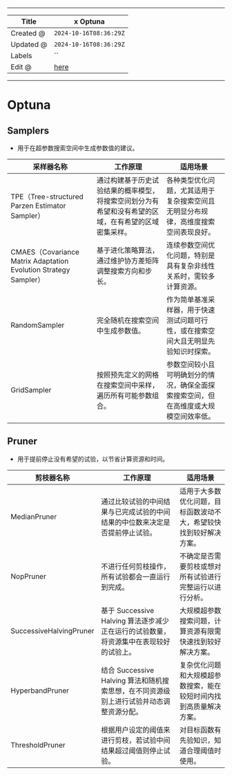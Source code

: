 -----

| Title     | x Optuna                                              |
| --------- | ----------------------------------------------------- |
| Created @ | `2024-10-16T08:36:29Z`                                |
| Updated @ | `2024-10-16T08:36:29Z`                                |
| Labels    | \`\`                                                  |
| Edit @    | [here](https://github.com/junxnone/aiwiki/issues/486) |

-----

# Optuna

## Samplers

  - 用于在超参数搜索空间中生成参数值的建议。

| 采样器名称                                                          | 工作原理                                               | 适用场景                                       |
| -------------------------------------------------------------- | -------------------------------------------------- | ------------------------------------------ |
| TPE（Tree-structured Parzen Estimator Sampler）                  | 通过构建基于历史试验结果的概率模型，将搜索空间划分为有希望和没有希望的区域，在有希望的区域密集采样。 | 各种类型优化问题，尤其适用于复杂搜索空间且无明显分布规律，高维度搜索空间表现良好。  |
| CMAES（Covariance Matrix Adaptation Evolution Strategy Sampler） | 基于进化策略算法，通过维护协方差矩阵调整搜索方向和步长。                       | 连续参数空间优化问题，特别是具有复杂非线性关系时，需较多计算资源。          |
| RandomSampler                                                  | 完全随机在搜索空间中生成参数值。                                   | 作为简单基准采样器，用于快速测试问题可行性，或在搜索空间大且无明显先验知识时探索。  |
| GridSampler                                                    | 按照预先定义的网格在搜索空间中采样，遍历所有可能参数组合。                      | 参数空间较小且可明确划分的情况，确保全面探索搜索空间，但在高维度或大规模空间效率低。 |

## Pruner

  - 用于提前停止没有希望的试验，以节省计算资源和时间。

| 剪枝器名称                   | 工作原理                                                   | 适用场景                              |
| ----------------------- | ------------------------------------------------------ | --------------------------------- |
| MedianPruner            | 通过比较试验的中间结果与已完成试验的中间结果的中位数来决定是否提前停止试验。                 | 适用于大多数优化问题，目标函数波动不大，希望较快找到较好解决方案。 |
| NopPruner               | 不进行任何剪枝操作，所有试验都会一直运行到完成。                               | 不确定是否需要剪枝或想对所有试验进行完整运行以进行分析。      |
| SuccessiveHalvingPruner | 基于 Successive Halving 算法逐步减少正在运行的试验数量，将资源集中在表现较好的试验上。  | 大规模超参数搜索问题，计算资源有限需快速找到较好解决方案。     |
| HyperbandPruner         | 结合 Successive Halving 算法和随机搜索思想，在不同资源级别上进行试验并动态调整资源分配。 | 复杂优化问题和大规模超参数搜索，能在较短时间内找到高质量解决方案。 |
| ThresholdPruner         | 根据用户设定的阈值来进行剪枝，若试验中间结果超过阈值则停止试验。                       | 对目标函数有先验知识，知道合理阈值时使用。             |
